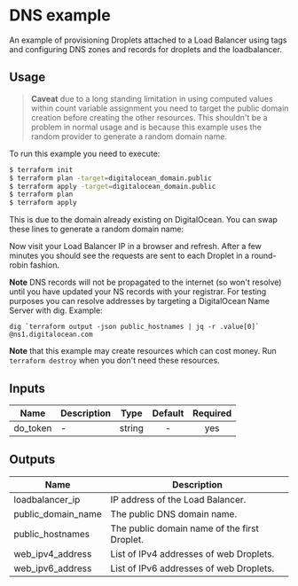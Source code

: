 # DNS example

An example of provisioning Droplets attached to a Load Balancer using tags and
configuring DNS zones and records for droplets and the loadbalancer.


## Usage

>**Caveat** due to a long standing limitation in using computed values within
count variable assignment you need to target the public domain creation before
creating the other resources. This shouldn't be a problem in normal usage and is
because this example uses the random provider to generate a random domain name.

To run this example you need to execute:

```bash
$ terraform init
$ terraform plan -target=digitalocean_domain.public
$ terraform apply -target=digitalocean_domain.public
$ terraform plan
$ terraform apply
```

This is due to the domain already existing on DigitalOcean. You can swap these
lines to generate a random domain name:

Now visit your Load Balancer IP in a browser and refresh. After a few minutes
you should see the requests are sent to each Droplet in a round-robin fashion.

**Note** DNS records will not be propagated to the internet (so won't resolve)
until you have updated your NS records with your registrar. For testing purposes
you can resolve addresses by targeting a DigitalOcean Name Server with dig.
Example:

```
dig `terraform output -json public_hostnames | jq -r .value[0]` @ns1.digitalocean.com
```

**Note** that this example may create resources which can cost money.
Run `terraform destroy` when you don't need these resources.

<!-- BEGINNING OF PRE-COMMIT-TERRAFORM DOCS HOOK -->
## Inputs

| Name | Description | Type | Default | Required |
|------|-------------|:----:|:-----:|:-----:|
| do\_token | - | string | - | yes |

## Outputs

| Name | Description |
|------|-------------|
| loadbalancer\_ip | IP address of the Load Balancer. |
| public\_domain\_name | The public DNS domain name. |
| public\_hostnames | The public domain name of the first Droplet. |
| web\_ipv4\_address | List of IPv4 addresses of web Droplets. |
| web\_ipv6\_address | List of IPv6 addresses of web Droplets. |

<!-- END OF PRE-COMMIT-TERRAFORM DOCS HOOK -->

